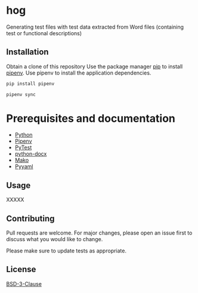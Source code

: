 # hog
Generating test files with test data extracted from Word files (containing test or functional descriptions)

## Installation

Obtain a clone of this repository
Use the package manager [pip](https://pip.pypa.io/en/stable/) to install [pipenv](https://pipenv.pypa.io/en/latest/). Use pipenv to install the application dependencies.

```bash
pip install pipenv

pipenv sync
```
# Prerequisites and documentation

 - [Python](https://www.python.org/)
 - [Pipenv](https://pipenv.pypa.io/en/latest/)
 - [PyTest](https://realpython.com/pytest-python-testing/)
 - [python-docx](https://python-docx.readthedocs.io/en/latest/)
 - [Mako](https://www.makotemplates.org/)
 - [Pyyaml](https://pyyaml.org/)

## Usage
XXXXX


## Contributing
Pull requests are welcome. For major changes, please open an issue first to discuss what you would like to change.

Please make sure to update tests as appropriate.

## License
[BSD-3-Clause](https://choosealicense.com/licenses/bsd-3-clause-clear/)
